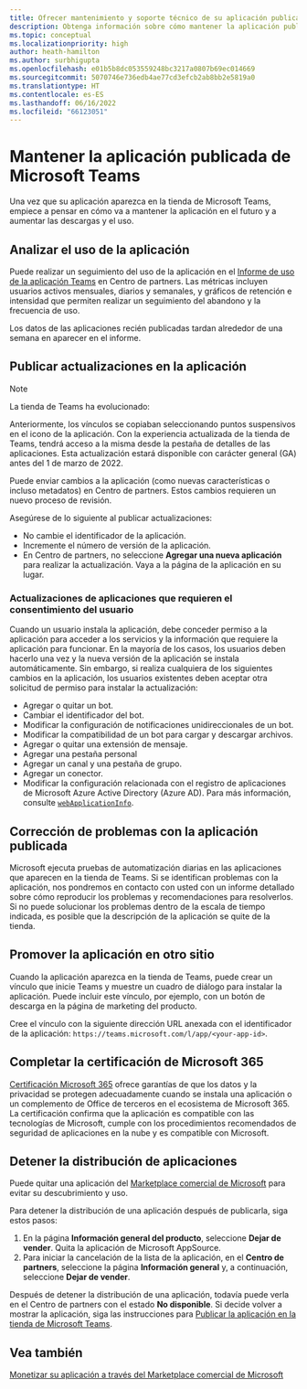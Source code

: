 ```yaml
---
title: Ofrecer mantenimiento y soporte técnico de su aplicación publicada
description: Obtenga información sobre cómo mantener la aplicación publicada de Microsoft Teams y qué pensar una vez que la tienda aparece en la tienda de Teams y AppSource.
ms.topic: conceptual
ms.localizationpriority: high
author: heath-hamilton
ms.author: surbhigupta
ms.openlocfilehash: e01b5b8dc053559248bc3217a0807b69ec014669
ms.sourcegitcommit: 5070746e736edb4ae77cd3efcb2ab8bb2e5819a0
ms.translationtype: HT
ms.contentlocale: es-ES
ms.lasthandoff: 06/16/2022
ms.locfileid: "66123051"
---
```

# <a name="maintain-your-published-microsoft-teams-app"></a>Mantener la aplicación publicada de Microsoft Teams

Una vez que su aplicación aparezca en la tienda de Microsoft Teams, empiece a pensar en cómo va a mantener la aplicación en el futuro y a aumentar las descargas y el uso.

## <a name="analyze-app-usage"></a>Analizar el uso de la aplicación

Puede realizar un seguimiento del uso de la aplicación en el [ Informe de uso de la aplicación Teams](/office/dev/store/teams-apps-usage) en Centro de partners. Las métricas incluyen usuarios activos mensuales, diarios y semanales, y gráficos de retención e intensidad que permiten realizar un seguimiento del abandono y la frecuencia de uso.

Los datos de las aplicaciones recién publicadas tardan alrededor de una semana en aparecer en el informe.

## <a name="publish-updates-to-your-app"></a>Publicar actualizaciones en la aplicación

> [!NOTE]
> La tienda de Teams ha evolucionado:
>
> Anteriormente, los vínculos se copiaban seleccionando puntos suspensivos en el icono de la aplicación. Con la experiencia actualizada de la tienda de Teams, tendrá acceso a la misma desde la pestaña de detalles de las aplicaciones. Esta actualización estará disponible con carácter general (GA) antes del 1 de marzo de 2022.

Puede enviar cambios a la aplicación (como nuevas características o incluso metadatos) en Centro de partners. Estos cambios requieren un nuevo proceso de revisión.

Asegúrese de lo siguiente al publicar actualizaciones:

* No cambie el identificador de la aplicación.
* Incremente el número de versión de la aplicación.
* En Centro de partners, no seleccione **Agregar una nueva aplicación** para realizar la actualización. Vaya a la página de la aplicación en su lugar.

### <a name="app-updates-requiring-user-consent"></a>Actualizaciones de aplicaciones que requieren el consentimiento del usuario

Cuando un usuario instala la aplicación, debe conceder permiso a la aplicación para acceder a los servicios y la información que requiere la aplicación para funcionar. En la mayoría de los casos, los usuarios deben hacerlo una vez y la nueva versión de la aplicación se instala automáticamente.
Sin embargo, si realiza cualquiera de los siguientes cambios en la aplicación, los usuarios existentes deben aceptar otra solicitud de permiso para instalar la actualización:

* Agregar o quitar un bot.
* Cambiar el identificador del bot.
* Modificar la configuración de notificaciones unidireccionales de un bot.
* Modificar la compatibilidad de un bot para cargar y descargar archivos.
* Agregar o quitar una extensión de mensaje.
* Agregar una pestaña personal
* Agregar un canal y una pestaña de grupo.
* Agregar un conector.
* Modificar la configuración relacionada con el registro de aplicaciones de Microsoft Azure Active Directory (Azure AD). Para más información, consulte [`webApplicationInfo`](~/resources/schema/manifest-schema.md#webapplicationinfo).

## <a name="fix-issues-with-your-published-app"></a>Corrección de problemas con la aplicación publicada

Microsoft ejecuta pruebas de automatización diarias en las aplicaciones que aparecen en la tienda de Teams. Si se identifican problemas con la aplicación, nos pondremos en contacto con usted con un informe detallado sobre cómo reproducir los problemas y recomendaciones para resolverlos. Si no puede solucionar los problemas dentro de la escala de tiempo indicada, es posible que la descripción de la aplicación se quite de la tienda.

## <a name="promote-your-app-on-another-site"></a>Promover la aplicación en otro sitio

Cuando la aplicación aparezca en la tienda de Teams, puede crear un vínculo que inicie Teams y muestre un cuadro de diálogo para instalar la aplicación. Puede incluir este vínculo, por ejemplo, con un botón de descarga en la página de marketing del producto.

Cree el vínculo con la siguiente dirección URL anexada con el identificador de la aplicación: `https://teams.microsoft.com/l/app/<your-app-id>`.

## <a name="complete-microsoft-365-certification"></a>Completar la certificación de Microsoft 365

[Certificación Microsoft 365](/microsoft-365-app-certification/docs/certification) ofrece garantías de que los datos y la privacidad se protegen adecuadamente cuando se instala una aplicación o un complemento de Office de terceros en el ecosistema de Microsoft 365. La certificación confirma que la aplicación es compatible con las tecnologías de Microsoft, cumple con los procedimientos recomendados de seguridad de aplicaciones en la nube y es compatible con Microsoft.

## <a name="stop-app-distribution"></a>Detener la distribución de aplicaciones

Puede quitar una aplicación del [ Marketplace comercial de Microsoft](/azure/marketplace/overview) para evitar su descubrimiento y uso.

Para detener la distribución de una aplicación después de publicarla, siga estos pasos:

1. En la página **Información general del producto**, seleccione **Dejar de vender**. Quita la aplicación de Microsoft AppSource.
1. Para iniciar la cancelación de la lista de la aplicación, en el **Centro de partners**, seleccione la página **Información general** y, a continuación, seleccione **Dejar de vender**.

Después de detener la distribución de una aplicación, todavía puede verla en el Centro de partners con el estado **No disponible**. Si decide volver a mostrar la aplicación, siga las instrucciones para [Publicar la aplicación en la tienda de Microsoft Teams](/concepts/deploy-and-publish/appsource/publish#teams-app-submission).

## <a name="see-also"></a>Vea también

[Monetizar su aplicación a través del Marketplace comercial de Microsoft](/office/dev/store/monetize-addins-through-microsoft-commercial-marketplace)
